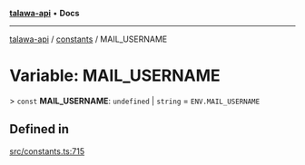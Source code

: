 [**talawa-api**](../../README.md) • **Docs**

***

[talawa-api](../../modules.md) / [constants](../README.md) / MAIL\_USERNAME

# Variable: MAIL\_USERNAME

\> `const` **MAIL\_USERNAME**: `undefined` \| `string` = `ENV.MAIL_USERNAME`

## Defined in

[src/constants.ts:715](https://github.com/PalisadoesFoundation/talawa-api/blob/7fc9f13527dc6ead651f268e58527dcc279b95bc/src/constants.ts#L715)
